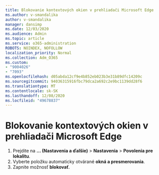```yaml
---
title: Blokovanie kontextových okien v prehliadači Microsoft Edge
ms.author: v-smandalika
author: v-smandalika
manager: dansimp
ms.date: 12/03/2020
ms.audience: Admin
ms.topic: article
ms.service: o365-administration
ROBOTS: NOINDEX, NOFOLLOW
localization_priority: Normal
ms.collection: Adm_O365
ms.custom:
- "9004026"
- "7093"
ms.openlocfilehash: d05abda12cf9e4b852eb023b3e31b89dfc14209c
ms.sourcegitcommit: 94036315916fbc79dca2a692c2e9bc1139dd28f6
ms.translationtype: MT
ms.contentlocale: sk-SK
ms.lasthandoff: 12/08/2020
ms.locfileid: "49678837"
---
```

# <a name="block-pop-up-windows-in-microsoft-edge"></a>Blokovanie kontextových okien v prehliadači Microsoft Edge

1. Prejdite na **... (Nastavenia a ďalšie)**  >  **Nastavenia**  >  **Povolenia pre lokalitu**.
2. Vyberte položku automaticky otvárané **okná a presmerovania**.
3. Zapnite možnosť **blokovať**.